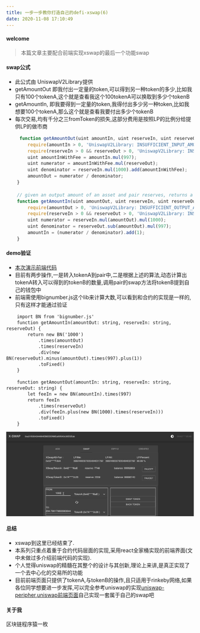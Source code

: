 ```yaml
---
title: 一步一步教你打造自己的defi-xswap(6) 
date: 2020-11-08 17:10:49
---
```

#### welcome
> 本篇文章主要配合前端实现xswap的最后一个功能swap

#### swap公式
- 此公式由 UniswapV2Library提供
-  getAmountOut 即我付出一定量的token,可以得到另一种token的多少,比如我只有100个tokenA,这个就是查看我这个100tokenA可以换取到多少个tokenB
-  getAmountIn, 即我要得到一定量的token,我得付出多少另一种token,比如我想要100个tokenA,那么这个就是查看我要付出多少个tokenB
-  每次交易,均有千分之三fromToken的损失,这部分费用是按照LP的比例分给提供LP的做市商

```javascript
	 function getAmountOut(uint amountIn, uint reserveIn, uint reserveOut) internal pure returns (uint amountOut) {
        require(amountIn > 0, 'UniswapV2Library: INSUFFICIENT_INPUT_AMOUNT');
        require(reserveIn > 0 && reserveOut > 0, 'UniswapV2Library: INSUFFICIENT_LIQUIDITY');
        uint amountInWithFee = amountIn.mul(997);
        uint numerator = amountInWithFee.mul(reserveOut);
        uint denominator = reserveIn.mul(1000).add(amountInWithFee);
        amountOut = numerator / denominator;
    }

    // given an output amount of an asset and pair reserves, returns a required input amount of the other asset
    function getAmountIn(uint amountOut, uint reserveIn, uint reserveOut) internal pure returns (uint amountIn) {
        require(amountOut > 0, 'UniswapV2Library: INSUFFICIENT_OUTPUT_AMOUNT');
        require(reserveIn > 0 && reserveOut > 0, 'UniswapV2Library: INSUFFICIENT_LIQUIDITY');
        uint numerator = reserveIn.mul(amountOut).mul(1000);
        uint denominator = reserveOut.sub(amountOut).mul(997);
        amountIn = (numerator / denominator).add(1);
    }
```

#### demo验证
- [本次演示前端代码](https://github.com/shaokun11/xswap/tree/v4)
- 目前有两步操作,一是转入tokenA到pair中,二是根据上述的算法,动态计算出tokenA转入可以得到的tokenB的数量,调用pair的swap方法将tokenB提到自己的钱包中
- 前端需使用bignumber.js这个lib来计算大数,可以看到和合约的实现是一样的,只有这样才能通过验证  

```javascrip
	import BN from 'bignumber.js'
	function getAmountIn(amountOut: string, reserveIn: string, reserveOut) {
	    return new BN('1000')
	        .times(amountOut)
	        .times(reserveIn)
	        .div(new BN(reserveOut).minus(amountOut).times(997).plus(1))
	        .toFixed()
	}
	
	function getAmountOut(amountIn: string, reserveIn: string, reserveOut: string) {
	    let feeIn = new BN(amountIn).times(997)
	    return feeIn
	        .times(reserveOut)
	        .div(feeIn.plus(new BN(1000).times(reserveIn)))
	        .toFixed()
	}
```

![xswap](/xswap/ether7.gif)  

#### 总结
- xswap到这里已经结束了.
- 本系列只重点着重于合约代码层面的实现,采用react全家桶实现的前端界面(文中未做过多介绍前端代码的实现).
- 个人觉得uniswap的精髓在其整个的设计与其创新,理论上来讲,是真正实现了一个去中心化的交易所的功能
- 目前前端页面只提供了tokenA,与tokenB的操作,且只适用于rinkeby网络,如果各位同学想要进一步发挥,可以完全参考uniswap的实现[uniswap-peripher](https://github.com/Uniswap/uniswap-v2-periphery),[uniswap前端页面](https://github.com/Uniswap/uniswap-interface)自己实现一套属于自己的swap吧

#### 关于我
区块链程序猿一枚  